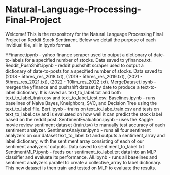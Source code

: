 # Natural-Language-Processing-Final-Project
Welcome! This is the respository for the Natural Language Processing Final Project on Reddit Stock Sentiment. Below we detail the purpose of each invidiual file, all in ipynb format.

YFinance.ipynb - yahoo finance scraper used to output a dictionary of date-to-labels for a specified number of stocks. Data saved to yfinance.txt.
Reddit_PushShift.ipynb - reddit pushshift scraper used to output a dictionary of date-to-posts for a specified number of stocks. Data saved to (2018 - 5thres_res_2018.txt), (2019 - 5thres_res_2019.txt), (2021 - 5thres_res_2021.txt), (2022 - 10lim_res_2022.txt).
MergeDataset.ipynb - merges the yfinance and pushshift dataset by date to produce a text-to-label dictionary. It is saved as text_to_label.txt and both text_to_label_train.csv and text_to_label_test.csv.
Baselines.ipynb - runs baselines of Naive Bayes, Kneighbors, SVC, and Decision Tree using the text_to_label file.
Bert.ipynb - trains on text_to_labe_train.csv and tests on text_to_label.csv and is evaluated on how well it can predict the stock label based on the reddit post.
SentimentEvaluation.ipynb - uses the Kaggle movie review sentiment dataset (train.tsv) to manually test accuracy of each sentiment analyzer.
SentimentAnalyzer.ipynb - runs all four sentiment analyzers on our dataset text_to_label.txt and outputs a sentiment_array and label dictionary, with the sentiment array consisting of each of our sentiment analyzers' outputs. Data saved to sentiment_to_label.txt
SentimentMLP.ipynb - feeds our sentiment_to_label.txt data into an MLP classifier and evaluate its performance.
All.ipynb - runs all baselines and sentiment analyzers parallel to create a collective_array to label dictionary. This new dataset is then train and tested on MLP to evaluate the results.
